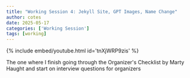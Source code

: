 ```yaml
---
title: "Working Session 4: Jekyll Site, GPT Images, Name Change"
author: cotes
date: 2025-05-17
categories: ['Working Session']
tags: [working]
---
```


{% include embed/youtube.html id='tnXjWRP9zis' %}

The one where I finish going through the Organizer's Checklist by Marty Haught and start on interview questions for organizers
